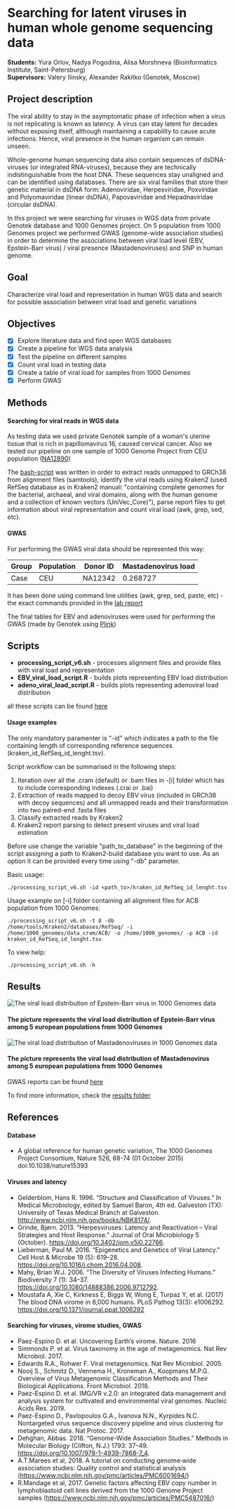 # Searching for latent viruses in human whole genome sequencing data
__Students:__ Yura Orlov, Nadya Pogodina, Alisa Morshneva (Bioinformatics Institute, Saint-Petersburg)\
__Supervisors:__ Valery Ilinsky, Alexander Rakitko (Genotek, Moscow)


## Project description
  The viral ability to stay in the asymptomatic phase of infection when a virus is not replicating is known as latency. A virus can stay latent for decades without exposing itself, although maintaining a capability to cause acute infections. Hence, viral presence in the human organism can remain unseen. 
    
  Whole-genome human sequencing data also contain sequences of dsDNA-viruses (or integrated RNA-viruses), because they are technically indistinguishable from the host DNA. These sequences stay unaligned and can be identified using databases. There are six viral families that store their genetic material in dsDNA form: Adenoviridae, Herpesviridae, Poxviridae and Polyomaviridae (linear dsDNA), Papovaviridae and Hepadnaviridae (circular dsDNA).
    
  In this project we were searching for viruses in WGS data from private Genotek database and 1000 Genomes project. On 5 population from 1000 Genomes project we performed GWAS (genome-wide association studies) in order to determine the associations between viral load level (EBV, Epstein-Barr virus) / viral presence (Mastadenoviruses) and SNP in human genome.

## Goal
Characterize viral load and representation in human WGS data and search for possible association between viral load and genetic variations

## Objectives
- [x] Explore literature data and find open WGS databases
- [x] Create a pipeline for WGS data analysis
- [x] Test the pipeline on different samples
- [x] Count viral load in testing data
- [x] Create a table of viral load for samples from 1000 Genomes
- [x] Perform GWAS

## Methods
#### Searching for viral reads in WGS data
As testing data we used private Genotek sample of a woman's uterine tissue that is rich in papillomavirus 16, caused cervical cancer. Also we tested our pipeline on one sample of 1000 Genome Project from CEU population ([NA12890](http://ftp.1000genomes.ebi.ac.uk/vol1/ftp/data_collections/1000_genomes_project/data/CEU/NA12890/alignment/))

The [bash-script](https://github.com/Alisa1195/Searching-for-latent-viruses-in-human-whole-genome-sequencing-data/blob/master/scripts/processing_script_v6.sh) was written in order to extract reads unmapped to GRCh38 from alignment files (samtools), identify the viral reads using Kraken2 (used RefSeq database as in Kraken2 manual: "containing complete genomes for the bacterial, archaeal, and viral domains, along with the human genome and a collection of known vectors (UniVec_Core)"), parse report files to get information about viral representation and count viral load (awk, grep, sed, etc). 

#### GWAS
For performing the GWAS viral data should be represented this way:  

Group | Population | Donor ID | Mastadenovirus load
------------ | ------------- | ------------- | -------------
Case | CEU | NA12342 | 0.268727

It has been done using command line utilities (awk, grep, sed, paste, etc) - the exact commands provided in the [lab report](https://github.com/Alisa1195/Searching-for-latent-viruses-in-human-whole-genome-sequencing-data/blob/master/Lab_report_ILI_Genotek.md)

The final tables for EBV and adenoviruses were used for performing the GWAS (made by Genotek using [Plink](http://zzz.bwh.harvard.edu/plink/))

## Scripts

- __processing_script_v6.sh__ - processes alignment files and provide files with viral load and representation
- __EBV_viral_load_script.R__	- builds plots representing EBV load distribution
- __adeno_viral_load_script.R__	- builds plots representing adenoviral load distribution

all these scripts can be found [here](https://github.com/Alisa1195/Searching-for-latent-viruses-in-human-whole-genome-sequencing-data/tree/master/scripts)

#### Usage examples

The only mandatory paramenter is "-id" which indicates a path to the file containing length of corresponding reference sequences (kraken_id_RefSeq_id_lenght.tsv).

Script workflow can be summarised in the following steps:

1. Iteration over all the .cram (default) or .bam files in -[i] folder which has to include corresponding indexes (.crai or .bai)
2. Extraction of reads mapped to decoy EBV virus (included in GRCh38 with decoy sequences) and all unmapped reads and their transformation into two paired-end .fasta files
3. Classify extracted reads by Kraken2
4. Kraken2 report parsing to detect present viruses and viral load estimation

Before use change the variable "path_to_database" in the beginning of the script assigning a path to Kraken2-build database you want to use. As an option it can be provided every time using "-db" parameter. 

Basic usage:

```shell
./processing_script_v6.sh -id <path_to>/kraken_id_RefSeq_id_lenght.tsv
```

Usage example on [-i] folder containing all alignment files for ACB population from 1000 Genomes:

```shell
./processing_script_v6.sh -t 8 -db /home/tools/Kraken2/databases/RefSeq/ -i /home/1000_genomes/data_cram/ACB/ -o /home/1000_genomes/ -p ACB -id kraken_id_RefSeq_id_lenght.tsv

```


To view help:

```shell
./processing_script_v6.sh -h
```

## Results

![The viral load distribution of Epstein-Barr virus in 1000 Genomes data](https://github.com/Alisa1195/Searching-for-latent-viruses-in-human-whole-genome-sequencing-data/blob/master/results/EBV_viral_load.png?raw=true)
#### The picture represents the viral load distribution of Epstein-Barr virus among 5 european populations from 1000 Genomes 
 
![The viral load distribution of Mastadenoviruses in 1000 Genomes data](https://github.com/Alisa1195/Searching-for-latent-viruses-in-human-whole-genome-sequencing-data/blob/master/results/adenoviruses_viral_load.png?raw=true)
#### The picture represents the viral load distribution of Mastadenovirus among 5 european populations from 1000 Genomes
  
  
GWAS reports can be found [here](https://github.com/Alisa1195/Searching-for-latent-viruses-in-human-whole-genome-sequencing-data/tree/master/results/GWAS_report)

To find more information, check the [results folder](https://github.com/Alisa1195/Searching-for-latent-viruses-in-human-whole-genome-sequencing-data/tree/master/results)

## References 
#### Database
- A global reference for human genetic variation, The 1000 Genomes Project Consortium, Nature 526, 68-74 (01 October 2015) doi:10.1038/nature15393

#### Viruses and latency
- Gelderblom, Hans R. 1996. “Structure and Classification of Viruses.” In Medical Microbiology, edited by Samuel Baron, 4th ed. Galveston (TX): University of Texas Medical Branch at Galveston. http://www.ncbi.nlm.nih.gov/books/NBK8174/.
- Grinde, Bjørn. 2013. “Herpesviruses: Latency and Reactivation – Viral Strategies and Host Response.” Journal of Oral Microbiology 5 (October). https://doi.org/10.3402/jom.v5i0.22766.
- Lieberman, Paul M. 2016. “Epigenetics and Genetics of Viral Latency.” Cell Host & Microbe 19 (5): 619–28. https://doi.org/10.1016/j.chom.2016.04.008.
- Mahy, Brian W.J. 2006. “The Diversity of Viruses Infecting Humans.” Biodiversity 7 (1): 34–37. https://doi.org/10.1080/14888386.2006.9712792.
- Moustafa A, Xie C, Kirkness E, Biggs W, Wong E, Turpaz Y, et al. (2017) The blood DNA virome in 8,000 humans. PLoS Pathog 13(3): e1006292. https://doi.org/10.1371/journal.ppat.1006292


#### Searching for viruses, virome studies, GWAS

- Paez-Espino D. et al. Uncovering Earth’s virome. Nature. 2016
- Simmonds P. et al. Virus taxonomy in the age of metagenomics. Nat Rev Microbiol. 2017.
- Edwards R.A., Rohwer F. Viral metagenomics. Nat Rev Microbiol. 2005.
- Nooij S., Schmitz D., Vennema H., Kroneman A., Koopmans M.P.G. Overview of Virus Metagenomic Classification Methods and Their Biological Applications. Front Microbiol. 2018.
- Paez-Espino D. et al. IMG/VR v.2.0: an integrated data management and analysis system for cultivated and environmental viral genomes. Nucleic Acids Res. 2019.
- Paez-Espino D., Pavlopoulos G.A., Ivanova N.N., Kyrpides N.C. Nontargeted virus sequence discovery pipeline and virus clustering for metagenomic data. Nat Protoc. 2017.
- Dehghan, Abbas. 2018. “Genome-Wide Association Studies.” Methods in Molecular Biology (Clifton, N.J.) 1793: 37–49. https://doi.org/10.1007/978-1-4939-7868-7_4.
- A.T.Marees et al, 2018. A tutorial on conducting genome‐wide association studies: Quality control and statistical analysis (https://www.ncbi.nlm.nih.gov/pmc/articles/PMC6001694/)
- R.Mandage et al, 2017. Genetic factors affecting EBV copy number in lymphoblastoid cell lines derived from the 1000 Genome Project samples (https://www.ncbi.nlm.nih.gov/pmc/articles/PMC5487016/)



